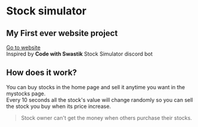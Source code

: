 # Stock simulator

## My First ever website project

[Go to website](https://stocksim.onrender.com/)\
Inspired by **Code with Swastik** Stock Simulator discord bot

## How does it work?

You can buy stocks in the home page and sell it anytime you want in the mystocks page.<br>
Every 10 seconds all the stock's value will change randomly so you can sell the stock you buy when its price increase.

> Stock owner can't get the money when others purchase their stocks.
